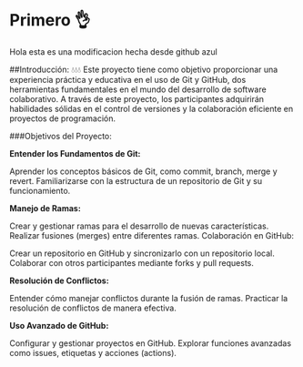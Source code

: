 # Primero 👌
Hola esta es una modificacion hecha desde github azul

##Introducción: 💧💧💧
Este proyecto tiene como objetivo proporcionar una experiencia práctica y educativa en el uso de Git y GitHub, dos herramientas fundamentales en el mundo del desarrollo de software colaborativo. A través de este proyecto, los participantes adquirirán habilidades sólidas en el control de versiones y la colaboración eficiente en proyectos de programación.

###Objetivos del Proyecto:

**Entender los Fundamentos de Git:**

Aprender los conceptos básicos de Git, como commit, branch, merge y revert.
Familiarizarse con la estructura de un repositorio de Git y su funcionamiento.

**Manejo de Ramas:**

Crear y gestionar ramas para el desarrollo de nuevas características.
Realizar fusiones (merges) entre diferentes ramas.
Colaboración en GitHub:

Crear un repositorio en GitHub y sincronizarlo con un repositorio local.
Colaborar con otros participantes mediante forks y pull requests.

**Resolución de Conflictos:**

Entender cómo manejar conflictos durante la fusión de ramas.
Practicar la resolución de conflictos de manera efectiva.

**Uso Avanzado de GitHub:**

Configurar y gestionar proyectos en GitHub.
Explorar funciones avanzadas como issues, etiquetas y acciones (actions).
